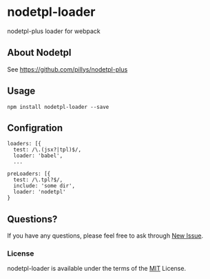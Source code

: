 # nodetpl-loader

nodetpl-plus loader for webpack


## About Nodetpl

See <https://github.com/pillys/nodetpl-plus>


## Usage

```
npm install nodetpl-loader --save
```

## Configration

```
loaders: [{
  test: /\.(jsx?|tpl)$/,
  loader: 'babel',
  ...
```

```
preLoaders: [{
  test: /\.tpl?$/,
  include: 'some dir',
  loader: 'nodetpl'
}
```

## Questions?

If you have any questions, please feel free to ask through [New Issue](https://github.com/pillys/nodetpl-loader/issues/new).

### License

  nodetpl-loader is available under the terms of the [MIT](LICENSE) License.
